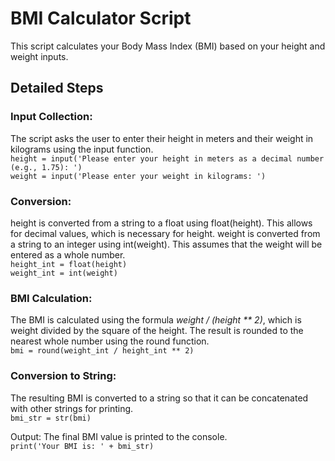# BMI Calculator Script

This script calculates your Body Mass Index (BMI) based on your height and weight inputs.

## Detailed Steps

### Input Collection:
The script asks the user to enter their height in meters and their weight in kilograms using the input function.  
`height = input('Please enter your height in meters as a decimal number (e.g., 1.75): ')`  
`weight = input('Please enter your weight in kilograms: ')`

### Conversion:
height is converted from a string to a float using float(height). This allows for decimal values, which is necessary for height.
weight is converted from a string to an integer using int(weight). This assumes that the weight will be entered as a whole number.  
`height_int = float(height)`  
`weight_int = int(weight)`

### BMI Calculation:
The BMI is calculated using the formula _weight / (height ** 2)_, which is weight divided by the square of the height.
The result is rounded to the nearest whole number using the round function.  
`bmi = round(weight_int / height_int ** 2)`

### Conversion to String:
The resulting BMI is converted to a string so that it can be concatenated with other strings for printing.  
`bmi_str = str(bmi)`

Output:
The final BMI value is printed to the console.  
`print('Your BMI is: ' + bmi_str)`

